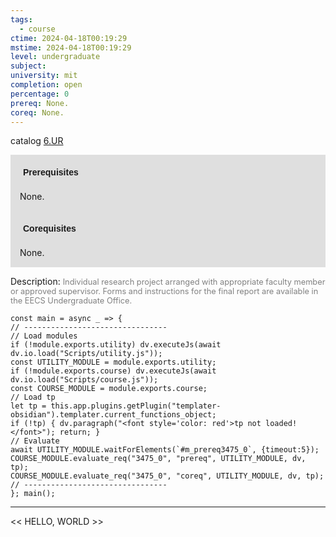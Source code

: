 ```yaml
---
tags:
  - course
ctime: 2024-04-18T00:19:29
mstime: 2024-04-18T00:19:29
level: undergraduate
subject: 
university: mit
completion: open
percentage: 0
prereq: None.
coreq: None.
---
```


catalog [6.UR](http://student.mit.edu/catalog/m6e.html#6.UR)

<span style="display: block; padding: 15px; background-color: rgb(100, 100, 100, 0.2);"><font id="m_prereq3475_0" style="display: block; font-family: Arial, sans-serif; font-weight: bold; padding: 5px">Prerequisites</font><br><span id="prereq3475_0">None.</span></span>
<span style="display: block; padding: 15px; background-color: rgb(100, 100, 100, 0.2);"><font id="m_coreq3475_0" style="display: block; font-family: Arial, sans-serif; font-weight: bold; padding: 5px">Corequisites</font><br><span id="coreq3475_0">None.</span></span>

<font style="">Description:</font>
<font style="color: grey; font-size: 0.8rem;">Individual research project arranged with appropriate faculty member or approved supervisor. Forms and instructions for the final report are available in the EECS Undergraduate Office.</font>

```dataviewjs
const main = async _ => {
// --------------------------------
// Load modules
if (!module.exports.utility) dv.executeJs(await dv.io.load("Scripts/utility.js"));
const UTILITY_MODULE = module.exports.utility;
if (!module.exports.course) dv.executeJs(await dv.io.load("Scripts/course.js"));
const COURSE_MODULE = module.exports.course;
// Load tp
let tp = this.app.plugins.getPlugin("templater-obsidian").templater.current_functions_object;
if (!tp) { dv.paragraph("<font style='color: red'>tp not loaded!</font>"); return; }
// Evaluate
await UTILITY_MODULE.waitForElements(`#m_prereq3475_0`, {timeout:5});
COURSE_MODULE.evaluate_req("3475_0", "prereq", UTILITY_MODULE, dv, tp);
COURSE_MODULE.evaluate_req("3475_0", "coreq", UTILITY_MODULE, dv, tp);
// --------------------------------
}; main();
```

---

<< HELLO, WORLD >>

